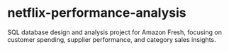 # netflix-performance-analysis
SQL database design and analysis project for Amazon Fresh, focusing on customer spending, supplier performance, and category sales insights.
